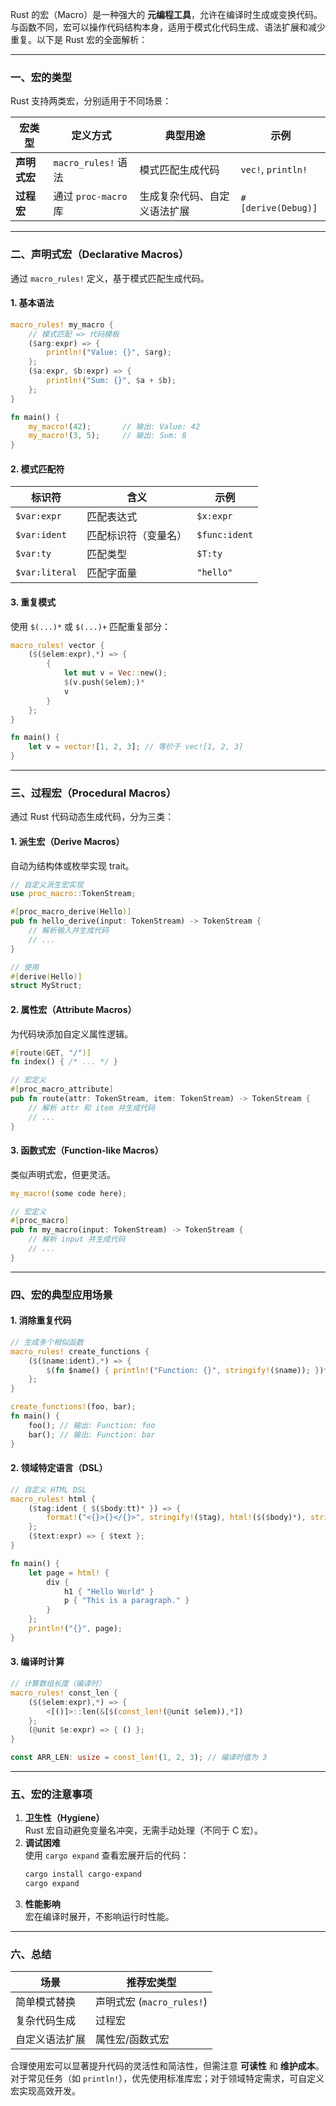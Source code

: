 Rust 的宏（Macro）是一种强大的 **元编程工具**，允许在编译时生成或变换代码。与函数不同，宏可以操作代码结构本身，适用于模式化代码生成、语法扩展和减少重复。以下是 Rust 宏的全面解析：

---

### **一、宏的类型**
Rust 支持两类宏，分别适用于不同场景：

| **宏类型**   | **定义方式**         | **典型用途**                 | **示例**           |
| ------------ | -------------------- | ---------------------------- | ------------------ |
| **声明式宏** | `macro_rules!` 语法  | 模式匹配生成代码             | `vec!`, `println!` |
| **过程宏**   | 通过 `proc-macro` 库 | 生成复杂代码、自定义语法扩展 | `#[derive(Debug)]` |

---

### **二、声明式宏（Declarative Macros）**
通过 `macro_rules!` 定义，基于模式匹配生成代码。

#### **1. 基本语法**
```rust
macro_rules! my_macro {
    // 模式匹配 => 代码模板
    ($arg:expr) => {
        println!("Value: {}", $arg);
    };
    ($a:expr, $b:expr) => {
        println!("Sum: {}", $a + $b);
    };
}

fn main() {
    my_macro!(42);       // 输出: Value: 42
    my_macro!(3, 5);     // 输出: Sum: 8
}
```

#### **2. 模式匹配符**
| **标识符**     | **含义**             | **示例**      |
| -------------- | -------------------- | ------------- |
| `$var:expr`    | 匹配表达式           | `$x:expr`     |
| `$var:ident`   | 匹配标识符（变量名） | `$func:ident` |
| `$var:ty`      | 匹配类型             | `$T:ty`       |
| `$var:literal` | 匹配字面量           | `"hello"`     |

#### **3. 重复模式**
使用 `$(...)*` 或 `$(...)+` 匹配重复部分：
```rust
macro_rules! vector {
    ($($elem:expr),*) => {
        {
            let mut v = Vec::new();
            $(v.push($elem);)*
            v
        }
    };
}

fn main() {
    let v = vector![1, 2, 3]; // 等价于 vec![1, 2, 3]
}
```

---

### **三、过程宏（Procedural Macros）**
通过 Rust 代码动态生成代码，分为三类：

#### **1. 派生宏（Derive Macros）**
自动为结构体或枚举实现 trait。
```rust
// 自定义派生宏实现
use proc_macro::TokenStream;

#[proc_macro_derive(Hello)]
pub fn hello_derive(input: TokenStream) -> TokenStream {
    // 解析输入并生成代码
    // ...
}

// 使用
#[derive(Hello)]
struct MyStruct;
```

#### **2. 属性宏（Attribute Macros）**
为代码块添加自定义属性逻辑。
```rust
#[route(GET, "/")]
fn index() { /* ... */ }

// 宏定义
#[proc_macro_attribute]
pub fn route(attr: TokenStream, item: TokenStream) -> TokenStream {
    // 解析 attr 和 item 并生成代码
    // ...
}
```

#### **3. 函数式宏（Function-like Macros）**
类似声明式宏，但更灵活。
```rust
my_macro!(some code here);

// 宏定义
#[proc_macro]
pub fn my_macro(input: TokenStream) -> TokenStream {
    // 解析 input 并生成代码
    // ...
}
```

---

### **四、宏的典型应用场景**
#### **1. 消除重复代码**
```rust
// 生成多个相似函数
macro_rules! create_functions {
    ($($name:ident),*) => {
        $(fn $name() { println!("Function: {}", stringify!($name)); })*
    };
}

create_functions!(foo, bar);
fn main() {
    foo(); // 输出: Function: foo
    bar(); // 输出: Function: bar
}
```

#### **2. 领域特定语言（DSL）**
```rust
// 自定义 HTML DSL
macro_rules! html {
    ($tag:ident { $($body:tt)* }) => {
        format!("<{}>{}</{}>", stringify!($tag), html!($($body)*), stringify!($tag))
    };
    ($text:expr) => { $text };
}

fn main() {
    let page = html! {
        div {
            h1 { "Hello World" }
            p { "This is a paragraph." }
        }
    };
    println!("{}", page);
}
```

#### **3. 编译时计算**
```rust
// 计算数组长度（编译时）
macro_rules! const_len {
    ($($elem:expr),*) => {
        <[()]>::len(&[$(const_len!(@unit $elem)),*])
    };
    (@unit $e:expr) => { () };
}

const ARR_LEN: usize = const_len!(1, 2, 3); // 编译时值为 3
```

---

### **五、宏的注意事项**
1. **卫生性（Hygiene）**  
   Rust 宏自动避免变量名冲突，无需手动处理（不同于 C 宏）。
2. **调试困难**  
   使用 `cargo expand` 查看宏展开后的代码：
   ```bash
   cargo install cargo-expand
   cargo expand
   ```
3. **性能影响**  
   宏在编译时展开，不影响运行时性能。

---

### **六、总结**
| **场景**       | **推荐宏类型**            |
| -------------- | ------------------------- |
| 简单模式替换   | 声明式宏 (`macro_rules!`) |
| 复杂代码生成   | 过程宏                    |
| 自定义语法扩展 | 属性宏/函数式宏           |

合理使用宏可以显著提升代码的灵活性和简洁性，但需注意 **可读性** 和 **维护成本**。对于常见任务（如 `println!`），优先使用标准库宏；对于领域特定需求，可自定义宏实现高效开发。